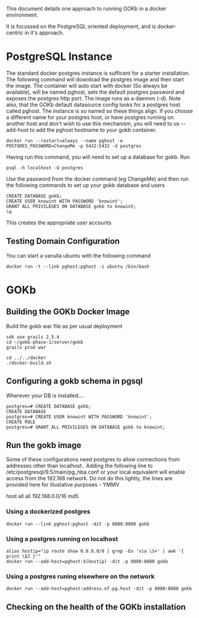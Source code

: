 
This document details one approach to running GOKb in a docker environment.

It is focussed on the PostgreSQL oriented deployment, and is docker-centric in it's approach.


# PostgreSQL Instance

The standard docker postgres instance is sufficent for a starter installation. The following command will download the postgres image and then start the image. The container will auto start with docker (So always be available), will be named pghost, sets the default postgres password and exposes the postgres http port. The image runs as a daemon (-d). Note also, that the GOKb default datasource config looks for a postgres host called pghost. The instance is so named so these things align. If you choose a different name for your postgres host, or have postgres running on another host and don't wish to use this mechanism, you will need to us --add-host to add the pghost hostname to your gokb container.

    docker run --restart=always --name pghost -e POSTGRES_PASSWORD=ChangeMe -p 5432:5432 -d postgres

Having run this command, you will need to set up a database for gokb. Run

    psql -h localhost -U postgres

Use the password from the docker command (eg ChangeMe) and then run the following commands to set up your gokb database and users

    CREATE DATABASE gokb;
    CREATE USER knowint WITH PASSWORD 'knowint';
    GRANT ALL PRIVILEGES ON DATABASE gokb to knowint;
    \q

This creates the appropriate user accounts

## Testing Domain Configuration

You can start a vanulla ubuntu with the following command

    docker run -t --link pghost:pghost -i ubuntu /bin/bash


# GOKb

## Building the GOKb Docker Image

Build the gokb war file as per usual deployment 
    
    sdk use grails 2.5.4
    cd ~/gokb-phase-1/server/gokb
    grails prod war

    cd ../../docker
    ./docker-build.sh

## Configuring a gokb schema in pgsql

Wherever your DB is installed....

    postgres=# CREATE DATABASE gokb;
    CREATE DATABASE
    postgres=# CREATE USER knowint WITH PASSWORD 'knowint';
    CREATE ROLE
    postgres=# GRANT ALL PRIVILEGES ON DATABASE gokb to knowint;



## Run the gokb image

Some of these configurations need postgres to allow connections from addresses other than localhost.. Adding the following line to
/etc/postgresql/9.5/main/pg_hba.conf or your local equivalent will enable access from the 192.168 network. Do not do this lightly, the lines
are provided here for illustative purposes - YMMV

host    all             all             192.168.0.0/16          md5


### Using a dockerized postgres

    docker run --link pghost:pghost -dit -p 8080:8080 gokb

### Using a postgres running on localhost

    alias hostip="ip route show 0.0.0.0/0 | grep -Eo 'via \S+' | awk '{ print \$2 }'"
    docker run --add-host=pghost:$(hostip) -dit -p 8080:8080 gokb


### Using a postgres runing elsewhere on the network

    docker run --add-host=pghost:address.of.pg.host -dit -p 8080:8080 gokb

## Checking on the health of the GOKb installation


